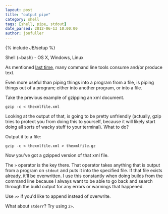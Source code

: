 ```yaml
---
layout: post
title: "output pipe"
category: shell
tags: [shell, pipe, stdout]
date_parsed: 2012-06-13 10:00:00
author: jonfuller
---
```

{% include JB/setup %}

Shell (~bash) - OS X, Windows, Linux

As mentioned [last time](http://sep.github.com/shell/2012/06/11/input-pipe), many command line tools consume and/or produce text.

Even more useful than piping things into a program from a file, is piping things out of a program; either into another program, or into a file.

Take the previous example of gzipping an xml document.

    gzip -c < thexmlfile.xml

Looking at the output of that, is going to be pretty unfriendly (actually, gzip tries to protect you from doing this to yourself, because it will likely start doing all sorts of wacky stuff to your terminal).  What to do?

Output it to a file:

    gzip -c < thexmlfile.xml > thexmlfile.gz

Now you've got a gzipped version of that xml file.

The `>` operator is the key there.  That operator takes anything that is output from a program on `stdout` and puts it into the specified file.  If that file exists already, it'll be overwritten.  I use this constantly when doing builds from the command line because I always want to be able to go back and search through the build output for any errors or warnings that happened.

Use `>>` if you'd like to append instead of overwrite.

What about `stderr`?  Try using `2>`.
